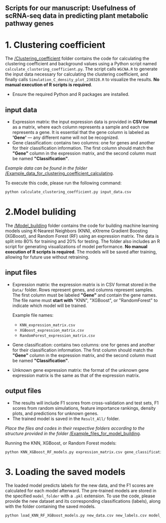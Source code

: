 ## **Scripts for our manuscript: Usefulness of scRNA-seq data in predicting plant metabolic pathway genes**

# 1. Clustering coefficient
The [/Clustering_coefficient](https://github.com/peipeiwang6/Manuscript/tree/main/2024_scRNA_in_pathway_prediction/Clustering_coefficient) folder contains the code for calculating the clustering coefficient and background values using a Python script named `calculate_clustering_coefficient.py`. The script calls `WGCNA.R` to generate the input data necessary for calculating the clustering coefficient, and finally calls `Simulation_C_density_plot_230328.R` to visualize the results. **No manual execution of R scripts is required**.
* Ensure the required Python and R packages are installed.

## input data
* Expression matrix: the input expression data is provided in **CSV format** as a matrix, where each column represents a sample and each row represents a gene. It is essential that the gene column is labeled as **'Gene'** — any different name will not be recognized.
* Gene classification: contains two columns: one for genes and another for their classification information. The first column should match the **"Gene"** column in the expression matrix, and the second column must be named **"Classification"**. 

*Example data can be found in the folder* [/Example_data_for_clustering_coefficient_calculating](https://github.com/peipeiwang6/Manuscript/tree/main/2024_scRNA_in_pathway_prediction/Example_data_for_clustering_coefficient_calculating).

To execute this code, please run the following command:
```bash
python calculate_clustering_coefficient.py input_data.csv
```

# 2.Model buliding
The [/Model_building](https://github.com/peipeiwang6/Manuscript/tree/main/2024_scRNA_in_pathway_prediction/Model_buliding) folder contains the code for building machine learning models using K-Nearest Neighbors (KNN), eXtreme Gradient Boosting (XGBoost), and Random Forest (RF) using an expression matrix. The data is split into 80% for training and 20% for testing. The folder also includes an R script for generating visualizations of model performance. **No manual execution of R scripts is required**. The models will be saved after training, allowing for future use without retraining. 

## input files
* Expression matrix: the expression matrix is in CSV format stored in the `Data/` folder. Rows represent genes, and columns represent samples. The first column must be labeled **"Gene"** and contain the gene names. The file name must **start with** "KNN",  "XGBoost", or "RandomForest" to indicate which model will be trained.
    
    Example file names:
    - `KNN_expression_matrix.csv`
    - `XGBoost_expression_matrix.csv`
    - `RandomForest_expression_matrix.csv`

* Gene classification: contains two columns: one for genes and another for their classification information. The first column should match the **"Gene"** column in the expression matrix, and the second column must be named **"Classification"**. 
* Unknown gene expression matrix: the format of the unknown gene expression matrix is the same as that of the expression matrix.

## output files
* The results will include F1 scores from cross-validation and test sets, F1 scores from random simulations, feature importance rankings, density plots, and predictions for unknown genes.
* The trained model is saved in the `Result_All/` folder.

*Place the files and codes in their respective folders according to the structure provided in the folder* [/Example_files_for_model_building](https://github.com/peipeiwang6/Manuscript/tree/main/2024_scRNA_in_pathway_prediction/Example_data).

Running the KNN, XGBoost, or Random Forest models:
```bash
python KNN_XGBoost_RF_models.py expression_matrix.csv gene_classification.csv unknown_gene_expression.csv
```

# 3. Loading the saved models
The loaded model predicts labels for the new data, and the F1 scores are calculated for each model afterward. The pre-trained models are stored in the specified `model_folder` with a `.pkl` extension. To use the code, please provide the new dataset and its corresponding classifications (labels), along with the folder containing the saved models.

```bash
python load_KNN_RF_XGBoost_models.py new_data.csv new_labels.csv model_folder/
```
